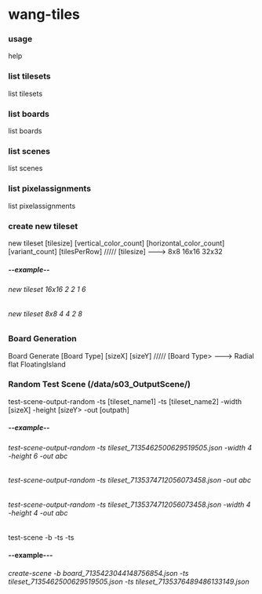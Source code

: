 # wang-tiles

### usage

help

### list tilesets

list tilesets 

### list boards

list boards 

### list  scenes

list scenes 

### list pixelassignments

list pixelassignments


### create new tileset

new tileset [tilesize] [vertical_color_count] [horizontal_color_count] [variant_count] [tilesPerRow] ///// [tilesize] ---> 8x8 16x16 32x32
##### --example--
###### new tileset 16x16 2 2 1 6
###### new tileset 8x8 4 4 2 8

### Board Generation

Board Generate [Board Type] [sizeX] [sizeY]  ///// [Board Type> ---> Radial flat FloatingIsland


### Random Test Scene (/data/s03_OutputScene/)
test-scene-output-random -ts [tileset_name1] -ts [tileset_name2] -width [sizeX] -height [sizeY> -out [outpath]
##### --example--
###### test-scene-output-random -ts tileset_7135462500629519505.json -width 4 -height 6 -out abc
###### test-scene-output-random -ts tileset_7135374712056073458.json -out abc
###### test-scene-output-random -ts tileset_7135374712056073458.json -width 4 -height 4 -out abc
test-scene -b <board> -ts <tileset1> -ts <tileset2>
#### --example---
###### create-scene -b board_7135423044148756854.json -ts tileset_7135462500629519505.json -ts tileset_7135376489486133149.json